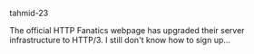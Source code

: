 tahmid-23

The official HTTP Fanatics webpage has upgraded their server infrastructure to HTTP/3. I still don't know how to sign up...
